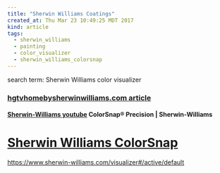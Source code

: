 ```yaml
---
title: "Sherwin Williams Coatings"
created_at: Thu Mar 23 10:49:25 MDT 2017
kind: article
tags:
  - sherwin_williams
  - painting
  - color_visualizer
  - sherwin_williams_colorsnap
---
```


search term:
Sherwin Williams color visualizer

<h3>
  <a href="http://www.hgtvhomebysherwinwilliams.com/color-visualizer" target="_blank">hgtvhomebysherwinwilliams.com article</a>
</h3>

<h4>
  <a href="https://www.youtube.com/watch?v=Vn63q4m3phk" target="_blank">Sherwin-Williams youtube</a>
  ColorSnap® Precision | Sherwin-Williams
</h4>

<h1>
  <a href="http://www.swcolorsnap.com/" target="_blank">Sherwin Williams ColorSnap</a>
</h1>

https://www.sherwin-williams.com/visualizer#/active/default

<!--
html boilerplate
<a href="" target="_blank"></a>
<img src="" width="400px">
<ul>
  <li></li>
</ul>
<pre>
</pre>
<pre><code>
</code></pre>
-->
